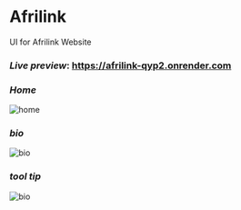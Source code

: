 # Afrilink
UI for Afrilink Website

### *Live preview*: https://afrilink-qyp2.onrender.com

### *Home*
![home](https://github.com/projectfinalaudio/afrilink/blob/master/previews/home.PNG)

### *bio*
![bio](https://github.com/projectfinalaudio/afrilink/blob/master/previews/bio.PNG)

### *tool tip*
![bio](https://github.com/projectfinalaudio/afrilink/blob/master/previews/tooltip.PNG)

